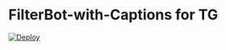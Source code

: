 # FilterBot-with-Captions for TG

[![Deploy](https://www.herokucdn.com/deploy/button.svg)](https://www.heroku.com/deploy?template=https://github.com/SpidyKhrish007/FilterBot-with-Captions) 
